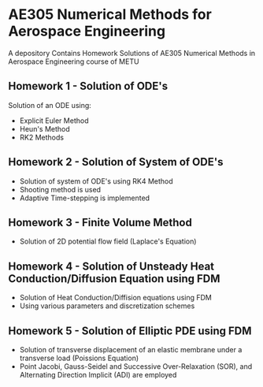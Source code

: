 # AE305 Numerical Methods for Aerospace Engineering
A depository Contains Homework Solutions of AE305 Numerical Methods in Aerospace Engineering course of METU


## Homework 1 - Solution of ODE's

Solution of an ODE using: 

- Explicit Euler Method
- Heun's Method 
- RK2 Methods


## Homework 2 - Solution of System of ODE's

- Solution of system of ODE's using RK4 Method 
- Shooting method is used
- Adaptive Time-stepping is implemented

## Homework 3 - Finite Volume Method

- Solution of 2D potential flow field (Laplace's Equation)

## Homework 4 - Solution of Unsteady Heat Conduction/Diffusion Equation using FDM

- Solution of Heat Conduction/Diffision equations using FDM
- Using various parameters and discretization schemes

## Homework 5 - Solution of Elliptic PDE using FDM

- Solution of transverse displacement of an elastic membrane under a transverse load (Poissions Equation)
- Point Jacobi, Gauss-Seidel and Successive Over-Relaxation (SOR), and Alternating Direction Implicit (ADI) are employed


